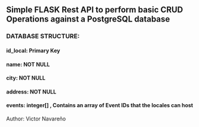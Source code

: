 ## Simple FLASK Rest API to perform basic CRUD Operations against a PostgreSQL database

### DATABASE STRUCTURE:

#### id_local: Primary Key

#### name: NOT NULL

#### city: NOT NULL

#### address: NOT NULL

#### events: integer[] , Contains an array of Event IDs that the locales can host

Author: Victor Navareño
